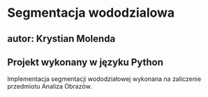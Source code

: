 # Segmentacja wododzialowa
## autor: Krystian Molenda
## Projekt wykonany w języku Python
Implementacja segmentacji wododziałowej wykonana na zaliczenie przedmiotu Analiza Obrazów.
